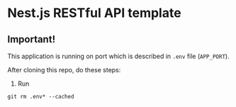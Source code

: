 # Nest.js RESTful API template

## Important!

This application is running on port which is described in `.env` file (`APP_PORT`).

After cloning this repo, do these steps:
1. Run
```shell
git rm .env* --cached
```
